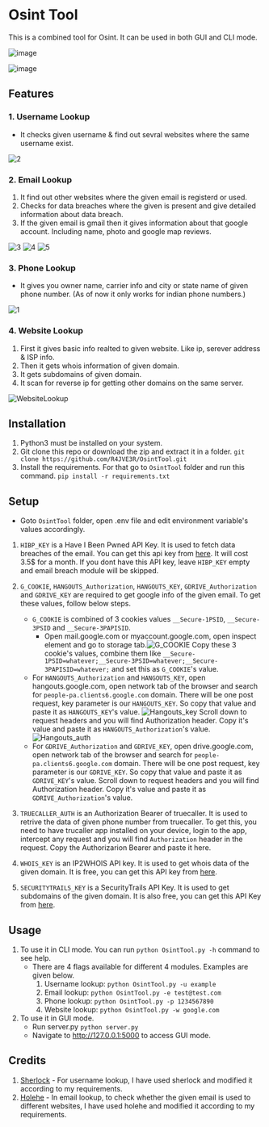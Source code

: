 # Osint Tool
This is a combined tool for Osint. It can be used in both GUI and CLI mode.

![image](https://user-images.githubusercontent.com/25560539/151649162-5c905d51-2005-46ca-a866-4c1c6a5f1a9c.png)

![image](https://user-images.githubusercontent.com/25560539/151649074-74fdd4ea-d25a-40bf-8871-163298a4988e.png)


## Features
### 1. Username Lookup
- It checks given username & find out sevral websites where the same username exist.

![2](https://user-images.githubusercontent.com/25560539/151367357-1936b990-df47-41a2-a8a9-f21680270cb0.PNG)

### 2. Email Lookup
1. It find out other websites where the given email is registerd or used.
2. Checks for data breaches where the given is present and give detailed information about data breach.
3. If the given email is gmail then it gives information about that google account. Including name, photo and google map reviews.

![3](https://user-images.githubusercontent.com/25560539/151367530-3268faa7-00b4-45b6-ba26-882ecb4e8629.PNG)
![4](https://user-images.githubusercontent.com/25560539/151367549-f75845e2-2e75-4ac6-a3fb-20cded7a6c71.PNG)
![5](https://user-images.githubusercontent.com/25560539/151367603-c40aba97-dc48-47cf-a354-7b33475dfbbf.PNG)


### 3. Phone Lookup
- It gives you owner name, carrier info and city or state name of given phone number. (As of now it only works for indian phone numbers.)

![1](https://user-images.githubusercontent.com/25560539/151365762-0451c8a2-b9e5-48f6-853e-03781ee0e7ad.PNG)

### 4. Website Lookup
1. First it gives basic info realted to given website. Like ip, serever address & ISP info.
2. Then it gets whois information of given domain.
3. It gets subdomains of given domain.
4. It scan for reverse ip for getting other domains on the same server.

![WebsiteLookup](https://user-images.githubusercontent.com/25560539/151505338-1c9d8169-ab55-4998-b143-b58a8febba7f.gif)

## Installation
1. Python3 must be installed on your system.
2. Git clone this repo or download the zip and extract it in a folder. `git clone https://github.com/R4JVE3R/OsintTool.git`
3. Install the requirements. For that go to `OsintTool` folder and run this command. `pip install -r requirements.txt`
## Setup
- Goto `OsintTool` folder, open .env file and edit environment variable's values accordingly.
1. `HIBP_KEY` is a Have I Been Pwned API Key. It is used to fetch data breaches of the email. You can get this api key from [here](https://haveibeenpwned.com/API/Key). It will cost 3.5$ for a month. If you dont have this API key, leave `HIBP_KEY` empty and email breach module will be skipped.
2. `G_COOKIE`, `HANGOUTS_Authorization`, `HANGOUTS_KEY`, `GDRIVE_Authorization` and `GDRIVE_KEY` are required to get google info of the given email. To get these values, follow below steps.
    - `G_COOKIE` is combined of 3 cookies values `__Secure-1PSID`, `__Secure-3PSID` and `__Secure-3PAPISID`.
       - Open mail.google.com or myaccount.google.com, open inspect element and go to storage tab.![G_COOKIE](https://user-images.githubusercontent.com/25560539/151757560-c350fb32-64e3-4c9d-b33f-4deae8503d93.png)
 Copy these 3 cookie's values, combine them like `__Secure-1PSID=whatever;__Secure-3PSID=whatever;__Secure-3PAPISID=whatever;` and set this as `G_COOKIE`'s value.
    - For `HANGOUTS_Authorization` and `HANGOUTS_KEY`, open hangouts.google.com, open network tab of the browser and search for `people-pa.clients6.google.com` domain. There will be one post request, key parameter is our `HANGOUTS_KEY`. So copy that value and paste it as `HANGOUTS_KEY`'s value. ![Hangouts_key](https://user-images.githubusercontent.com/25560539/151786907-cb8c4c36-e454-4aad-85db-6d0ba2922ce4.png) Scroll down to request headers and you will find Authorization header. Copy it's value and paste it as `HANGOUTS_Authorization`'s value.  ![Hangouts_auth](https://user-images.githubusercontent.com/25560539/151787167-b1747969-9c60-4ead-a92d-0c89767e7765.png)
    - For `GDRIVE_Authorization` and `GDRIVE_KEY`, open drive.google.com, open network tab of the browser and search for `people-pa.clients6.google.com` domain. There will be one post request, key parameter is our `GDRIVE_KEY`. So copy that value and paste it as `GDRIVE_KEY`'s value. Scroll down to request headers and you will find Authorization header. Copy it's value and paste it as `GDRIVE_Authorization`'s value.
   
4. `TRUECALLER_AUTH` is an Authorization Bearer of truecaller. It is used to retrive the data of given phone number from truecaller. To get this, you need to have trucaller app installed on your device, login to the app, intercept any request and you will find `Authorization` header in the request. Copy the Authorizarion Bearer and paste it here.
5. `WHOIS_KEY` is an IP2WHOIS API key. It is used to get whois data of the given domain. It is free, you can get this API key from [here](https://www.ip2whois.com/developers-api).
6. `SECURITYTRAILS_KEY` is a SecurityTrails API Key. It is used to get subdomains of the given domain. It is also free, you can get this API Key from [here](https://securitytrails.com/corp/api).
## Usage
1. To use it in CLI mode. You can run `python OsintTool.py -h` command to see help.
   - There are 4 flags available for different 4 modules. Examples are given below.
     1. Username lookup: `python OsintTool.py -u example`
     2. Email lookup: `python OsintTool.py -e test@test.com` 
     3. Phone lookup: `python OsintTool.py -p 1234567890`
     4. Website lookup: `python OsintTool.py -w google.com`
 2. To use it in GUI mode.
    - Run server.py `python server.py`
    - Navigate to http://127.0.0.1:5000 to access GUI mode.
## Credits
1. [Sherlock](https://github.com/sherlock-project/sherlock) - For username lookup, I have used sherlock and modified it according to my requirements.
2. [Holehe](https://github.com/megadose/holehe) - In email lookup, to check whether the given email is used to different websites, I have used holehe and modified it according to my requirements.
